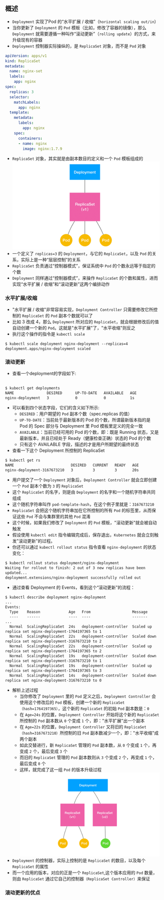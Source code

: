 ## 概述
- `Deployment` 实现了Pod 的“水平扩展 / 收缩”（`horizontal scaling out/in`）
- 当你更新了 `Deployment` 的 `Pod` 模板（比如，修改了容器的镜像），那么 `Deployment` 就需要遵循一种叫作“滚动更新”（`rolling update`）的方式，来升级现有的容器
- `Deployment` 控制器实际操纵的，是 `ReplicaSet` 对象，而不是 `Pod` 对象
```yaml
apiVersion: apps/v1
kind: ReplicaSet
metadata:
  name: nginx-set
  labels:
    app: nginx
spec:
  replicas: 3
  selector:
    matchLabels:
      app: nginx
  template:
    metadata:
      labels:
        app: nginx
    spec:
      containers:
      - name: nginx
        image: nginx:1.7.9
```
- `ReplicaSet` 对象，其实就是由副本数目的定义和一个 `Pod` 模板组成的
![replicaset](https://github.com/com-wushuang/goBasic/blob/main/image/replicaset.webp)
- 一个定义了 `replicas=3` 的 `Deployment`，与它的 `ReplicaSet`，以及 `Pod` 的关系，实际上是一种“层层控制”的关系
- `ReplicaSet` 负责通过“控制器模式”，保证系统中 `Pod` 的个数永远等于指定的个数
- `Deployment` 同样通过“控制器模式”，来操作 `ReplicaSet` 的个数和属性，进而实现“水平扩展 / 收缩”和“滚动更新”这两个编排动作

### 水平扩展/收缩
- "水平扩展 / 收缩"非常容易实现，`Deployment Controller` 只需要修改它所控制的 `ReplicaSet` 的 `Pod` 副本个数就可以了
- 比如 3 改成 4，那么 `Deployment` 所对应的 `ReplicaSet`，就会根据修改后的值自动创建一个新的 `Pod`。这就是"水平扩展"了，"水平收缩"则反之
- 执行这个操作的指令是 `kubectl scale`
```shell
$ kubectl scale deployment nginx-deployment --replicas=4
deployment.apps/nginx-deployment scaled
```

### 滚动更新
- 查看一个deployment的字段如下:
```shell

$ kubectl get deployments
NAME               DESIRED      UP-TO-DATE   AVAILABLE   AGE
nginx-deployment   3            0            0           1s
```
- 可以看到四个状态字段，它们的含义如下所示:
  - `DESIRED`：用户期望的 `Pod` 副本个数（spec.replicas 的值）
  - `UP-TO-DATE`：当前处于最新版本的 Pod 的个数，所谓最新版本指的是 Pod 的 Spec 部分与 Deployment 里 Pod 模板里定义的完全一致
  - `AVAILABLE`：当前已经可用的 Pod 的个数，即：既是 Running 状态，又是最新版本，并且已经处于 Ready（健康检查正确）状态的 Pod 的个数
  - 只有这个 AVAILABLE 字段，描述的才是用户所期望的最终状态
- 查看一下这个 Deployment 所控制的 ReplicaSet
```shell
$ kubectl get rs
NAME                          DESIRED   CURRENT   READY   AGE
nginx-deployment-3167673210   3         3         3       20s
```
- 用户提交了一个 `Deployment` 对象后，`Deployment Controller` 就会立即创建一个 `Pod` 副本个数为 `3` 的 `ReplicaSet`
- 这个 `ReplicaSet` 的名字，则是由 `Deployment` 的名字和一个随机字符串共同组成 
- 这个随机字符串叫作 `pod-template-hash`，在这个例子里就是：`3167673210`
- `ReplicaSet` 会把这个随机字符串加在它所控制的所有 `Pod` 的标签里，从而保证这些 `Pod` 不会与集群里的其他 `Pod` 混淆
- 这个时候，如果我们修改了 `Deployment` 的 `Pod` 模板，"滚动更新"就会被自动触发
- 假设使用 `kubectl edit` 指令编辑完成后，保存退出，`Kubernetes` 就会立刻触发"滚动更新"的过程。
- 你还可以通过 `kubectl rollout status` 指令查看 `nginx-deployment` 的状态变化：
```shell
$ kubectl rollout status deployment/nginx-deployment
Waiting for rollout to finish: 2 out of 3 new replicas have been updated...
deployment.extensions/nginx-deployment successfully rolled out
```
- 通过查看 Deployment 的 Events，看到这个“滚动更新”的流程：
```shell
$ kubectl describe deployment nginx-deployment
...
Events:
  Type    Reason             Age   From                   Message
  ----    ------             ----  ----                   -------
...
  Normal  ScalingReplicaSet  24s   deployment-controller  Scaled up replica set nginx-deployment-1764197365 to 1
  Normal  ScalingReplicaSet  22s   deployment-controller  Scaled down replica set nginx-deployment-3167673210 to 2
  Normal  ScalingReplicaSet  22s   deployment-controller  Scaled up replica set nginx-deployment-1764197365 to 2
  Normal  ScalingReplicaSet  19s   deployment-controller  Scaled down replica set nginx-deployment-3167673210 to 1
  Normal  ScalingReplicaSet  19s   deployment-controller  Scaled up replica set nginx-deployment-1764197365 to 3
  Normal  ScalingReplicaSet  14s   deployment-controller  Scaled down replica set nginx-deployment-3167673210 to 0
```
- 解析上述过程
  - 当你修改了 `Deployment` 里的 `Pod` 定义之后，`Deployment Controller` 会使用这个修改后的 `Pod` 模板，创建一个新的 `ReplicaSet（hash=1764197365）`，这个新的 `ReplicaSet` 的初始 `Pod` 副本数是：`0`
  - 在 `Age=24s` 的位置，`Deployment Controller` 开始将这个新的 `ReplicaSet` 所控制的 `Pod` 副本数从 `0` 个变成 `1` 个，即："水平扩展"出一个副本
  - 在 `Age=22s` 的位置，`Deployment Controller` 又将旧的 `ReplicaSet（hash=3167673210）`所控制的旧 `Pod` 副本数减少一个，即："水平收缩"成两个副本
  - 如此交替进行，新 `ReplicaSet` 管理的 `Pod` 副本数，从 `0` 个变成 `1` 个，再变成 `2` 个，最后变成 `3` 个
  - 而旧的 `ReplicaSet` 管理的 `Pod` 副本数则从 `3` 个变成 `2` 个，再变成 `1` 个，最后变成 `0` 个
  - 这样，就完成了这一组 `Pod` 的版本升级过程
![roll_up_flow](https://github.com/com-wushuang/goBasic/blob/main/image/roll_up_flow.webp)
- `Deployment` 的控制器，实际上控制的是 `ReplicaSet` 的数目，以及每个 `ReplicaSet` 的属性
- 而一个应用的版本，对应的正是一个 `ReplicaSet`,这个版本应用的 `Pod` 数量，则由 `ReplicaSet` 通过它自己的控制器`（ReplicaSet Controller）`来保证
### 滚动更新的优点

